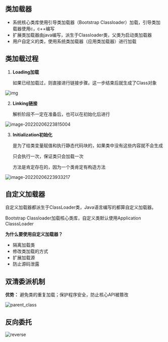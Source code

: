 ## 类加载器

- 系统核心类库使用引导类加载器（Bootstrap Classloader）加载，引导类加载器使用c，c++编写
- 扩展类加载器由java编写，派生于Classloader类，父类为启动类加载器
- 用户自定义的类，使用系统类加载器（应用类加载器）进行加载

## 类加载过程

1. **Loading加载**

   如果已经加载过，则直接进行链接步骤。这一步结束后就生成了Class对象

![img](E:\学习笔记\typora\img\}JI2$TXMFJ4{LT@}4DUYUAO-16441581601941.png)

2. **Linking链接**

   解析阶段不一定在准备后，也可以在初始化后进行

![image-20220206223815004](E:\学习笔记\typora\img\image-20220206223815004.png)

3. **Initialization初始化**

   <clinit>是为了给类变量赋值和执行静态代码块的，如果类中没有这些内容就不会生成<clinit>

   <clinit>只会执行一次，保证类只会加载一次

   <init>方法是肯定存在的，因为一个类肯定有构造方法

![image-20220206223933217](E:\学习笔记\typora\img\image-20220206223933217.png)

## 自定义加载器

自定义加载器都派生于ClassLoader类，Java语言编写的都算自定义加载器。

Bootstrap Classloader加载核心类库，自定义类默认使用Application ClasssLoader

**为什么要使用自定义加载器？**

- 隔离加载类
- 修改类加载的方式
- 扩展加载源
- 防止源码泄露

## 双清委派机制

**优势：**
 避免类的重复加载；保护程序安全，防止核心API被篡改

![parent_class](E:\学习笔记\typora\img\parent_class.png)

## 反向委托

![reverse](E:\学习笔记\typora\img\reverse.png)

